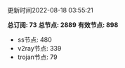 更新时间2022-08-18 03:55:21

**总订阅: 73**
**总节点: 2889**
**有效节点: 898**
- ss节点: 480
- v2ray节点: 339
- trojan节点: 79
